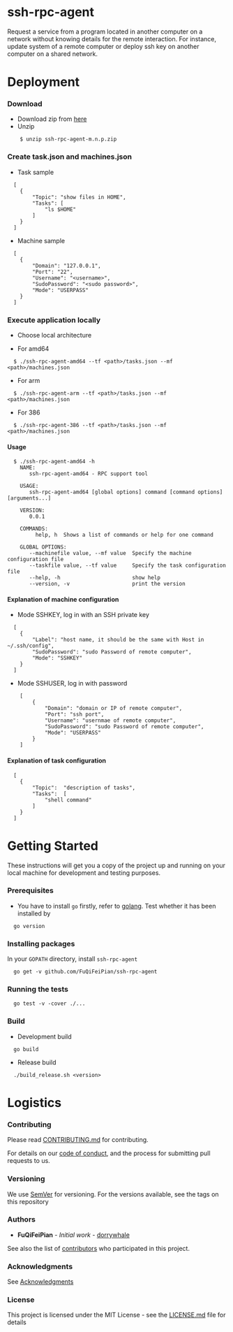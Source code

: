 # ssh-rpc-agent 

 Request a service from a program located in another computer on a network without knowing details for the remote interaction. For instance, update system of a remote computer or deploy ssh key on another computer on a shared network. 

# Deployment

### Download 

* Download zip from [here](https://github.com/FuQiFeiPian/ssh-rpc-agent/releases)
* Unzip

```
	$ unzip ssh-rpc-agent-m.n.p.zip
```

### Create task.json and machines.json 

* Task sample

```
  [
    {
    	"Topic": "show files in HOME",
    	"Tasks": [
    		"ls $HOME"
      	]
    }
  ] 

```

* Machine sample
```
  [
    {
    	"Domain": "127.0.0.1",
    	"Port": "22",
    	"Username": "<username>",
    	"SudoPassword": "<sudo password>",
    	"Mode": "USERPASS"
    }
  ] 
```

### Execute application locally

* Choose local architecture

* For amd64

```
  $ ./ssh-rpc-agent-amd64 --tf <path>/tasks.json --mf <path>/machines.json
```

* For arm

```
  $ ./ssh-rpc-agent-arm --tf <path>/tasks.json --mf <path>/machines.json
```

* For 386

```
  $ ./ssh-rpc-agent-386 --tf <path>/tasks.json --mf <path>/machines.json
```

#### Usage

```
  $ ./ssh-rpc-agent-amd64 -h
	NAME:
	   ssh-rpc-agent-amd64 - RPC support tool

	USAGE:
	   ssh-rpc-agent-amd64 [global options] command [command options] [arguments...]

	VERSION:
	   0.0.1

	COMMANDS:
	     help, h  Shows a list of commands or help for one command

	GLOBAL OPTIONS:
	   --machinefile value, --mf value  Specify the machine configuration file
	   --taskfile value, --tf value     Specify the task configuration file
	   --help, -h                       show help
	   --version, -v                    print the version
```

#### Explanation of machine configuration

* Mode SSHKEY, log in with an SSH private key 

```
  [
    {
    	"Label": "host name, it should be the same with Host in ~/.ssh/config",
    	"SudoPassword": "sudo Password of remote computer",
    	"Mode": "SSHKEY"
    }
  ] 
```

* Mode SSHUSER, log in with password

```
	[
		{
			"Domain": "domain or IP of remote computer",
			"Port": "ssh port",
			"Username": "usernmae of remote computer",
			"SudoPassword": "sudo Password of remote computer",
			"Mode": "USERPASS"
		}
	] 
```

		

#### Explanation of task configuration
```
  [
    {
    	"Topic":  "description of tasks",
    	"Tasks":  [
    		"shell command"
    	]
    }
  ]
```


# Getting Started

These instructions will get you a copy of the project up and running on your local machine for development and testing purposes. 

### Prerequisites

* You have to install `go` firstly, refer to [golang](https://golang.org/doc/install). Test whether it has been installed by

```
  go version
```

### Installing packages

In your `GOPATH` directory, install `ssh-rpc-agent`

```
  go get -v github.com/FuQiFeiPian/ssh-rpc-agent
```

### Running the tests

```
  go test -v -cover ./...
```

### Build

* Development build

```
  go build
```

* Release build

```
  ./build_release.sh <version>
```


# Logistics

### Contributing

Please read [CONTRIBUTING.md](https://github.com/FuQiFeiPian/ssh-rpc-agent/blob/master/docs/CONTRIBUTING.md) for contributing.

For details on our [code of conduct](https://github.com/FuQiFeiPian/ssh-rpc-agent/blob/master/docs/CODE_OF_CONDUCT.md), and the process for submitting pull requests to us.

### Versioning

We use [SemVer](http://semver.org/) for versioning. For the versions available, see the tags on this repository

### Authors

* **FuQiFeiPian** - *Initial work* - [dorrywhale](https://github.com/dorrywhale)

See also the list of [contributors](https://github.com/FuQiFeiPian/ssh-rpc-agent/graphs/contributors) who participated in this project.

### Acknowledgments

See [Acknowledgments](https://github.com/FuQiFeiPian/ssh-rpc-agent/blob/master/docs/ACKNOWLEDGMENTS.md)


### License

This project is licensed under the MIT License - see the [LICENSE.md](https://github.com/FuQiFeiPian/ssh-rpc-agent/blob/master/LICENSE.md) file for details


